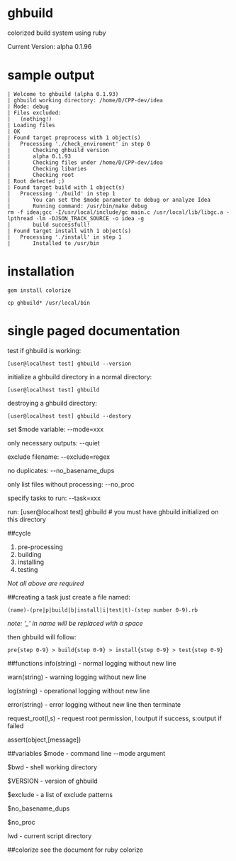 # ghbuild
colorized build system using ruby

Current Version: alpha 0.1.96

# sample output
    | Welcome to ghbuild (alpha 0.1.93)
    | ghbuild working directory: /home/D/CPP-dev/idea
    | Mode: debug
    | Files excluded:
    |   (nothing!)
    | Loading files
    | OK
    | Found target preprocess with 1 object(s)
    |   Processing './check_enviroment' in step 0
    |       Checking ghbuild version
    |       alpha 0.1.93
    |       Checking files under /home/D/CPP-dev/idea
    |       Checking libaries
    |       Checking root
    | Root detected ;)
    | Found target build with 1 object(s)
    |   Processing './build' in step 1
    |       You can set the $mode parameter to debug or analyze Idea
    |       Running command: /usr/bin/make debug
    rm -f idea;gcc -I/usr/local/include/gc main.c /usr/local/lib/libgc.a -lpthread -lm -DJSON_TRACK_SOURCE -o idea -g
    |       build successfull!
    | Found target install with 1 object(s)
    |   Processing './install' in step 1
    |       Installed to /usr/bin


# installation
	gem install colorize
	
	cp ghbuild* /usr/local/bin

# single paged documentation
test if ghbuild is working:

	[user@localhost test] ghbuild --version

initialize a ghbuild directory in a normal directory:

	[user@localhost test] ghbuild

destroying a ghbuild directory:

	[user@localhost test] ghbuild --destory

set $mode variable: --mode=xxx

only necessary outputs: --quiet

exclude filename: --exclude=regex

no duplicates: --no_basename_dups

only list files without processing: --no_proc

specify tasks to run: --task=xxx

run:
	[user@localhost test] ghbuild # you must have ghbuild initialized on this directory

##cycle
1. pre-processing
2. building
3. installing
4. testing

*Not all above are required*

##creating a task
just create a file named:

	(name)-(pre|p|build|b|install|i|test|t)-(step number 0-9).rb

*note: '_' in name will be replaced with a space*

then ghbuild will follow:

	pre{step 0-9} > build{step 0-9} > install{step 0-9} > test{step 0-9}

##functions
info(string) - normal logging without new line

warn(string) - warning logging without new line

log(string) - operational logging without new line

error(string) - error logging without new line then terminate

request_root(l,s) - request root permission, l:output if success, s:output if failed

assert(object,[message])

##variables
$mode - command line --mode argument

$bwd - shell working directory

$VERSION - version of ghbuild

$exclude - a list of exclude patterns

$no_basename_dups

$no_proc

lwd - current script directory

##colorize
see the document for ruby colorize

